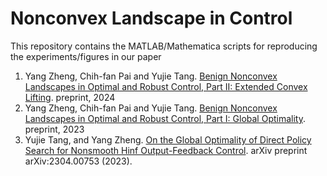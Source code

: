 # Nonconvex Landscape in Control

This repository contains the MATLAB/Mathematica scripts for reproducing the experiments/figures in our paper

1) Yang Zheng, Chih-fan Pai and Yujie Tang. [Benign Nonconvex Landscapes in Optimal and Robust Control, Part II: Extended Convex Lifting](https://arxiv.org/pdf/2406.04001). preprint, 2024
2) Yang Zheng, Chih-fan Pai and Yujie Tang. [Benign Nonconvex Landscapes in Optimal and Robust Control, Part I: Global Optimality](https://arxiv.org/abs/2312.15332). preprint, 2023
3) Yujie Tang, and Yang Zheng. [On the Global Optimality of Direct Policy Search for Nonsmooth Hinf Output-Feedback Control](https://arxiv.org/abs/2304.00753). arXiv preprint arXiv:2304.00753 (2023).
